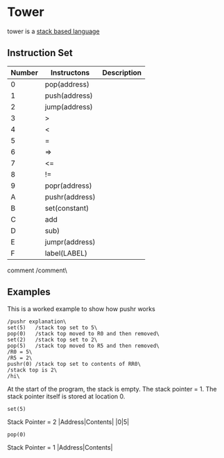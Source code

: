 # Tower
tower is a [stack based language](stacklanguage.md)

## Instruction Set

|Number|Instructons|Description|
|-|-|-|
|0|pop(address)||
|1|push(address)||
|2|jump(address)||
|3|>||
|4|<||
|5|=||
|6|=>||
|7|<=||
|8|!=||
|9|popr(address)||
|A|pushr(address)||
|B|set(constant)||
|C|add||
|D|sub)||
|E|jumpr(address)||
|F|label(LABEL)||

comment /comment\

## Examples
This is a worked example to show how pushr works
```
/pushr explanation\
set(5)   /stack top set to 5\
pop(0)   /stack top moved to R0 and then removed\
set(2)   /stack top set to 2\
pop(5)   /stack top moved to R5 and then removed\
/R0 = 5\
/R5 = 2\
pushr(0) /stack top set to contents of RR0\
/stack top is 2\
/hi\
```
At the start of the program, the stack is empty.
The stack pointer = 1.
The stack pointer itself is stored at location 0.

```
set(5)
```
Stack Pointer = 2
|Address|Contents|
|0|5|

```
pop(0)
```
Stack Pointer = 1
|Address|Contents|
